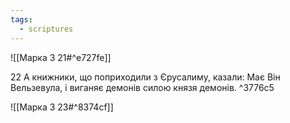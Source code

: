 ```yaml
---
tags:
  - scriptures
---
```


![[Марка 3 21#^e727fe]]

22 А книжники, що поприходили з Єрусалиму, казали: Має Він Вельзевула, і виганяє демонів силою князя демонів. ^3776c5

![[Марка 3 23#^8374cf]]